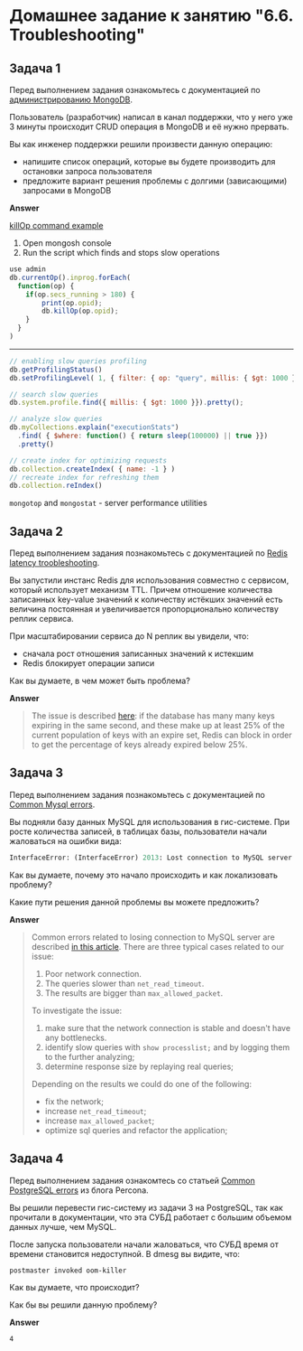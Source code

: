 # Домашнее задание к занятию "6.6. Troubleshooting"

## Задача 1

Перед выполнением задания ознакомьтесь с документацией по [администрированию MongoDB](https://docs.mongodb.com/manual/administration/).

Пользователь (разработчик) написал в канал поддержки, что у него уже 3 минуты происходит CRUD операция в MongoDB и её 
нужно прервать. 

Вы как инженер поддержки решили произвести данную операцию:
- напишите список операций, которые вы будете производить для остановки запроса пользователя
- предложите вариант решения проблемы с долгими (зависающими) запросами в MongoDB

**Answer**

[killOp command example](https://docs.mongodb.com/manual/reference/method/db.killOp/#sharded-cluster)
1. Open mongosh console
2. Run the script which finds and stops slow operations
```javascript
use admin
db.currentOp().inprog.forEach(
  function(op) {
    if(op.secs_running > 180) {
        print(op.opid);
        db.killOp(op.opid);
    }
  }
)
```
---
```javascript
// enabling slow queries profiling
db.getProfilingStatus()
db.setProfilingLevel( 1, { filter: { op: "query", millis: { $gt: 1000 } } } ) 

// search slow queries
db.system.profile.find({ millis: { $gt: 1000 }}).pretty();

// analyze slow queries 
db.myCollections.explain("executionStats") 
  .find( { $where: function() { return sleep(100000) || true }})
  .pretty()

// create index for optimizing requests
db.collection.createIndex( { name: -1 } ) 
// recreate index for refreshing them
db.collection.reIndex() 
```
`mongotop` and `mongostat` - server performance utilities


## Задача 2

Перед выполнением задания познакомьтесь с документацией по [Redis latency troobleshooting](https://redis.io/topics/latency).

Вы запустили инстанс Redis для использования совместно с сервисом, который использует механизм TTL. 
Причем отношение количества записанных key-value значений к количеству истёкших значений есть величина постоянная и
увеличивается пропорционально количеству реплик сервиса. 

При масштабировании сервиса до N реплик вы увидели, что:
- сначала рост отношения записанных значений к истекшим
- Redis блокирует операции записи

Как вы думаете, в чем может быть проблема?
 
 **Answer**

>The issue is described [here](https://redis.io/topics/latency#:~:text=Latency%20generated%20by%20expires): if the database has many many keys expiring in the same second, and these make up at least 25% of the current population of keys with an expire set, Redis can block in order to get the percentage of keys already expired below 25%.
    
## Задача 3

Перед выполнением задания познакомьтесь с документацией по [Common Mysql errors](https://dev.mysql.com/doc/refman/8.0/en/common-errors.html).

Вы подняли базу данных MySQL для использования в гис-системе. При росте количества записей, в таблицах базы,
пользователи начали жаловаться на ошибки вида:
```python
InterfaceError: (InterfaceError) 2013: Lost connection to MySQL server during query u'SELECT..... '
```

Как вы думаете, почему это начало происходить и как локализовать проблему?

Какие пути решения данной проблемы вы можете предложить?

**Answer**

>Common errors related to losing connection to MySQL server are described [in this article](https://dev.mysql.com/doc/refman/8.0/en/error-lost-connection.html).
There are three typical cases related to our issue:
>1. Poor network connection.
>2. The queries slower than `net_read_timeout`.
>3. The results are bigger than `max_allowed_packet`.  
>     
>To investigate the issue:
> 1. make sure that the network connection is stable and doesn't have any bottlenecks.
> 2. identify slow queries with `show processlist;` and by logging them to the further analyzing;
> 3. determine response size by replaying real queries;
>
> Depending on the results we could do one of the following:
> - fix the network;
> - increase `net_read_timeout`;
> - increase `max_allowed_packet`;
> - optimize sql queries and refactor the application;


## Задача 4

Перед выполнением задания ознакомтесь со статьей [Common PostgreSQL errors](https://www.percona.com/blog/2020/06/05/10-common-postgresql-errors/) из блога Percona.

Вы решили перевести гис-систему из задачи 3 на PostgreSQL, так как прочитали в документации, что эта СУБД работает с 
большим объемом данных лучше, чем MySQL.

После запуска пользователи начали жаловаться, что СУБД время от времени становится недоступной. В dmesg вы видите, что:

`postmaster invoked oom-killer`

Как вы думаете, что происходит?

Как бы вы решили данную проблему?

**Answer**

    4